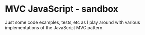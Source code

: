 # MVC JavaScript - sandbox

Just some code examples, tests, etc as I play around with various implementations of the JavaScript MVC pattern.
